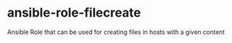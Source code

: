# ansible-role-filecreate
Ansible Role that can be used for creating files in hosts with a given content
